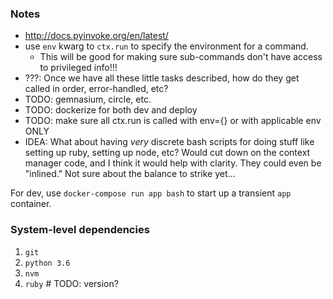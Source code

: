 
### Notes

- http://docs.pyinvoke.org/en/latest/
- use `env` kwarg to `ctx.run` to specify the environment for a command.
  - This will be good for making sure sub-commands don't have access to privileged info!!!
- ???: Once we have all these little tasks described,
  how do they get called in order, error-handled, etc?
- TODO: gemnasium, circle, etc.
- TODO: dockerize for both dev and deploy
- TODO: make sure all ctx.run is called with env={} or with applicable env ONLY
- IDEA: What about having _very_ discrete bash scripts for doing stuff like setting up ruby, setting up node, etc? Would cut down on the context manager code, and I think it would help with clarity. They could even be "inlined." Not sure about the balance to strike yet...

For dev, use `docker-compose run app bash` to start up a transient `app` container.

### System-level dependencies

1. `git`
1. `python 3.6`
1. `nvm`
1. `ruby` # TODO: version?
